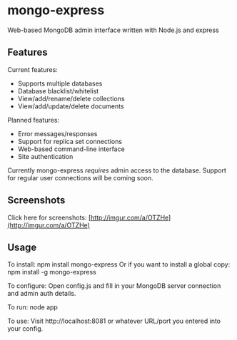 mongo-express
=============

Web-based MongoDB admin interface written with Node.js and express


Features
--------

Current features:

* Supports multiple databases
* Database blacklist/whitelist
* View/add/rename/delete collections
* View/add/update/delete documents

Planned features:

* Error messages/responses
* Support for replica set connections
* Web-based command-line interface
* Site authentication

Currently mongo-express *requires* admin access to the database.
Support for regular user connections will be coming soon.


Screenshots
-----------

Click here for screenshots: 
[http://imgur.com/a/OTZHe](http://imgur.com/a/OTZHe)


Usage
-----

To install:
    npm install mongo-express
Or if you want to install a global copy:
    npm install -g mongo-express

To configure:
Open config.js and fill in your MongoDB server connection and admin auth details.

To run:
    node app

To use:
Visit http://localhost:8081 or whatever URL/port you entered into your config.
